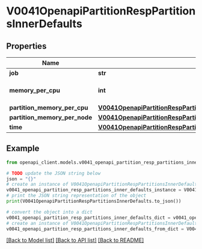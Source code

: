 # V0041OpenapiPartitionRespPartitionsInnerDefaults


## Properties

Name | Type | Description | Notes
------------ | ------------- | ------------- | -------------
**job** | **str** | JobDefaults | [optional] 
**memory_per_cpu** | **int** | DefMemPerCPU or DefMemPerNode | [optional] 
**partition_memory_per_cpu** | [**V0041OpenapiPartitionRespPartitionsInnerDefaultsPartitionMemoryPerCpu**](V0041OpenapiPartitionRespPartitionsInnerDefaultsPartitionMemoryPerCpu.md) |  | [optional] 
**partition_memory_per_node** | [**V0041OpenapiPartitionRespPartitionsInnerDefaultsPartitionMemoryPerNode**](V0041OpenapiPartitionRespPartitionsInnerDefaultsPartitionMemoryPerNode.md) |  | [optional] 
**time** | [**V0041OpenapiPartitionRespPartitionsInnerDefaultsTime**](V0041OpenapiPartitionRespPartitionsInnerDefaultsTime.md) |  | [optional] 

## Example

```python
from openapi_client.models.v0041_openapi_partition_resp_partitions_inner_defaults import V0041OpenapiPartitionRespPartitionsInnerDefaults

# TODO update the JSON string below
json = "{}"
# create an instance of V0041OpenapiPartitionRespPartitionsInnerDefaults from a JSON string
v0041_openapi_partition_resp_partitions_inner_defaults_instance = V0041OpenapiPartitionRespPartitionsInnerDefaults.from_json(json)
# print the JSON string representation of the object
print(V0041OpenapiPartitionRespPartitionsInnerDefaults.to_json())

# convert the object into a dict
v0041_openapi_partition_resp_partitions_inner_defaults_dict = v0041_openapi_partition_resp_partitions_inner_defaults_instance.to_dict()
# create an instance of V0041OpenapiPartitionRespPartitionsInnerDefaults from a dict
v0041_openapi_partition_resp_partitions_inner_defaults_from_dict = V0041OpenapiPartitionRespPartitionsInnerDefaults.from_dict(v0041_openapi_partition_resp_partitions_inner_defaults_dict)
```
[[Back to Model list]](../README.md#documentation-for-models) [[Back to API list]](../README.md#documentation-for-api-endpoints) [[Back to README]](../README.md)



